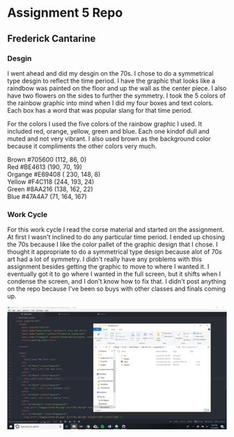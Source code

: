 <h1> Assignment 5 Repo </h1>
<h2> Frederick Cantarine </h2>

<h3> Desgin </h3>
I went ahead and did my desgin on the 70s. I chose to do a symmetrical type desgin to reflect the time period. I have the graphic that looks like a raindbow was painted on the floor and up the wall as the center piece. I also have two flowers on the sides to further the symmetry. I took the 5 colors of the rainbow graphic into mind when I did my four boxes and text colors. Each box has a word that was popular slang for that time period.

For the colors I used the five colors of the rainbow graphic I used. It included red, orange, yellow, green and blue. Each one kindof dull and muted and not very vibrant. I also used brown as the background color because it compliments the other colors very much.

Brown #705600 (112, 86, 0) </br>
Red #BE4613 (190, 70, 19) </br>
Organge #E69408 (	230, 148, 8) </br>
Yellow #F4C118 (244, 193, 24) </br>
Green #8AA216 (138, 162, 22) </br>
Blue #47A4A7 (71, 164, 167)

<h3> Work Cycle </h3>
For this work cycle I read the corse material and started on the assignment. At first I wasn't inclined to do any particular time period. I ended up chosing the 70s because I like the color pallet of the graphic design that I chose. I thought it appropriate to do a symmetrical type design because alot of 70s art had a lot of symmetry. I didn't really have any problems with this assignment besides getting the graphic to move to where I wanted it. I eventually got it to go where I wanted in the full screen, but it shifts when I condense the screen, and I don't know how to fix that. I didn't post anything on the repo because I've been so buys with other classes and finals coming up.


![Screenshot](assignment5_screenshot.png)
